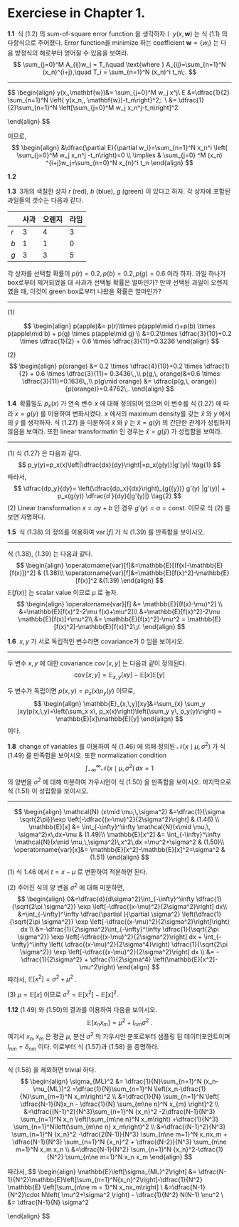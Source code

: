Exerciese in Chapter 1.
==



<b>1.1 </b> 식 (1.2) 의 sum-of-square error function 을 생각하자ㅣ $y(x,\,\mathbf{w})$ 는 식 (1.1) 의 다항식으로 주어졌다. Error function을 minimize 하는 coefficient $\mathbf{w} =\{w_i\}$ 는 다음 방정식의 해로부터 얻어질 수 있음을 보여라.
$$
\sum_{j=0}^M A_{ij}w_j = T_i\quad \text{where } A_{ij}=\sum_{n=1}^N (x_n)^{i+j},\quad T_i = \sum_{n=1}^N (x_n)^i t_n\;.
$$

---

$$
\begin{align}
y(x,\,\mathbf{w})&= \sum_{j=0}^M w_j x^j\\
E &=\dfrac{1}{2} \sum_{n=1}^N \left\{  y(x_n,\, \mathbf{w})-t_n\right\}^2\;. \\
&= \dfrac{1}{2}\sum_{n=1}^N \left[\sum_{j=0}^M w_j x_n^j-t_n\right]^2

\end{align}
$$

이므로,
$$
\begin{align}
&\dfrac{\partial E}{\partial w_i}=\sum_{n=1}^N x_n^i \left( \sum_{j=0}^M w_j x_n^j -t_n\right)=0  \\
\implies & \sum_{j=0} ^M (x_n) ^{i+j}w_j=\sum_{n=0}^N x_{n}^i t_n
\end{align}
$$


<b>1.2 </b> 





<b>1.3 </b> 3개의 색칠한 상자 $r$ (red), $b$ (blue), $g$ (green) 이 있다고 하자. 각 상자에 포함된 과일들의 갯수는 다음과 같다.

|      | 사과 | 오렌지 | 라임 |
| ---- | ---- | ------ | ---- |
| $r$  | 3    | 4      | 3    |
| $b$  | 1    | 1      | 0    |
| $g$  | 3    | 3      | 5    |

각 상자를 선택할 확률이 $p(r)=0.2,\, p(b)=0.2,\, p(g)=0.6$ 이라 하자. 과일 하나가 box로부터 제거되었을 대 사과가 선택될 확률은 얼마인가? 만약 선택된 과일이 오렌지였을 때, 이것이 green box로부터 나왔을 확률은 얼마인가?

---

(1)

$$
\begin{align}
p(apple)&= p(r)\times p(apple\mid r)+p(b) \times p(apple\mid b) + p(g) \times p(apple\mid g) \\
&=0.2\times \dfrac{3}{10}+0.2 \times \dfrac{1}{2} + 0.6 \times \dfrac{3}{11}=0.3236
\end{align}
$$

(2)
$$
\begin{align}
p(orange) &= 0.2 \times \dfrac{4}{10}+0.2 \times \dfrac{1}{2} + 0.6 \times \dfrac{3}{11}= 0.3436\,,\\
p(g,\, orange)&=0.6 \times \dfrac{3}{11}=0.1636\,,\\
p(g\mid orange) &= \dfrac{p(g,\, orange)}{p(orange)}=0.4762\,.
\end{align}
$$


<b>1.4 </b> 확률밀도 $p_x(x)$ 가 연속 변수 $x$ 에 대해 정의되어 있으며 이 변수를 식 (1.27) 에 따라 $x=g(y)$ 를 이용하여 변화시켰다. $x$ 에서의 maximum density를 갖는 $\hat{x}$ 와 $y$ 에서의 $\hat{y}$ 를 생각하자. 식 (1.27) 을 미분하여 $\hat{x}$ 와 $\hat{y}$ 는 $\hat{x}=g(\hat{y})$ 의 간단한 관계가 성립하지 않음을 보여라. 또한 linear transformatin 인 경우는 $\hat{x}=g(\hat{y})$ 가 성립함을 보여라.

---

(1) 식 (1.27) 은 다음과 같다.
$$
p_y(y)=p_x(x)\left|\dfrac{dx}{dy}\right|=p_x(g(y))|g'(y)| \tag{1}
$$
따라서,
$$
\dfrac{dp_y}{dy}= \left(\dfrac{dp_x}{dx}\right)_{g({y})} g'(y) |g'(y)| + p_x(g(y)) \dfrac{d }{dy}(|g'(y)|) \tag{2}
$$
(2) Linear transformation $x=ay+b$ 인 경우 $g'(y)=a=\text{const.}$ 이므로 식 (2) 를 보면 자명하다.



<b>1.5 </b> 식 (1.38) 의 정의를 이용하여 $\operatorname{var}[f]$ 가 식 (1.39) 를 만족함을 보이시오.

---

식 (1.38), (1.39) 는 다음과 같다.
$$
\begin{align}
\operatorname{var}[f]&=\mathbb{E}[(f(x)-\mathbb{E}[f(x)])^2] & (1.38)\\
\operatorname{var}[f]&=\mathbb{E}[f(x)^2]-\mathbb{E}[f(x)]^2 &(1.39)
\end{align}
$$
$\mathbb{E}[f(x)]$ 는 scalar value 이므로 $\mu$ 로 놓자.
$$
\begin{align}
\operatorname{var}[f] &= \mathbb{E}[(f(x)-\mu)^2] \\
&=\mathbb{E}[f(x)^2-2\mu f(x)+\mu^2]\\
&=\mathbb{E}[f(x)^2]-2\mu \mathbb{E}[f(x)]+\mu^2\\
&= \mathbb{E}[f(x)^2]-\mu^2 = \mathbb{E}[f(x)^2]-\mathbb{E}[f(x)]^2\;/.
\end{align} 
$$


<b>1.6 </b> $x,\,y$ 가 서로 독립적인 변수라면 covariance가 $0$ 임을 보이시오.

---
두 변수 $x,\,y$ 에 대한 covariance $\operatorname{cov}[x,\,y]$ 는 다음과 같이 정의된다.
$$
\operatorname{cov}[x,\,y]=\mathbb{E}_{x,\,y}[xy]-\mathbb{E}[x]\mathbb{E}[y]
$$

두 변수가 독립이면 $p(x,\,y)=p_x(x) p_y(y)$ 이므로,
$$
\begin{align}
\mathbb{E}_{x,\,y}[xy]&=\sum_{x} \sum_y (xy)p(x,\,y)=\left(\sum_x x\, p_x(x)\right)\left(\sum_y y\, p_y(y)\right) = \mathbb{E}[x]\mathbb{E}[y]
\end{align}
$$
이다.



<b>1.8 </b> change of variables 를 이용하여 식 (1.46) 에 의해 정의된 $\mathcal{N}(x\mid \mu,\,\sigma^2)$ 가 식 (1.49) 를 만족함을 보이시오. 또한 normalization condition
$$
\int_{-\infty}^\infty \mathcal{N}(x\mid \mu,\,\sigma^2)\,dx=1
$$
의 양변을 $\sigma^2$ 에 대해 미분하여 가우시안이 식 (1.50) 을 만족함을 보이시오. 마지막으로 식 (1.51) 이 성립함을 보이시오.

---

$$
\begin{align}
\mathcal{N} (x\mid \mu,\,\sigma^2) &=\dfrac{1}{\sigma \sqrt{2\pi}}\exp \left[-\dfrac{(x-\mu)^2}{2\sigma^2}\right] & (1.46) \\
\mathbb{E}[x] &= \int_{-\infty}^\infty \mathcal{N}(x\mid \mu,\, \sigma^2)x\,dx=\mu & (1.49)\\
\mathbb{E}[x^2] &= \int_{-\infty}^\infty \mathcal{N}(x\mid \mu,\,\sigma^2)\,x^2\,dx =\mu^2+\sigma^2 & (1.50)\\
\operatorname{var}[x]&= \mathbb{E}[x^2]-\mathbb{E}[x]^2=\sigma^2 & (1.51)
\end{align}
$$

(1) 식 1.46 에서 $t=x-\mu$ 로 변환하여 적분하면 된다.

(2) 주어진 식의 양 변을 $\sigma^2$ 에 대해 미분하면, 
$$
\begin{align}
0&=\dfrac{d}{d\sigma^2}\int_{-\infty}^\infty \dfrac{1}{\sqrt{2\pi \sigma^2}} \exp \left[-\dfrac{(x-\mu)^2}{2\sigma^2}\right] dx\\
&=\int_{-\infty}^\infty \dfrac{\partial }{\partial \sigma^2} \left(\dfrac{1}{\sqrt{2\pi \sigma^2}} \exp \left[-\dfrac{(x-\mu)^2}{2\sigma^2}\right]\right) dx \\
&=-\dfrac{1}{2\sigma^2}\int_{-\infty}^\infty \dfrac{1}{\sqrt{2\pi \sigma^2}}  \exp \left[-\dfrac{(x-\mu)^2}{2\sigma^2}\right] dx + \int_{-\infty}^\infty  \left( \dfrac{(x-\mu)^2}{2\sigma^4}\right)  \dfrac{1}{\sqrt{2\pi \sigma^2}}  \exp \left[-\dfrac{(x-\mu)^2}{2\sigma^2}\right] dx \\
&= -\dfrac{1}{2\sigma^2} + \dfrac{1}{2\sigma^4} \left(\mathbb{E}[x^2]-\mu^2\right)
\end{align}
$$
따라서, $\mathbb{E}[x^2] = \sigma^2+\mu^2$ .

(3) $\mu=\mathbb{E}[x]$ 이므로 $\sigma^2 = \mathbb{E}[x^2]-\mathbb{E}[x]^2$. 



<b>1.12</b> (1.49) 와 (1.50)의 결과를 이용하여 다음을 보이시오.
$$
\mathbb{E}[x_nx_m]=\mu^2+I_{nm}\sigma^2\;.
$$
여기서 $x_n,\,x_m$ 은 평균 $\mu$, 분산 $\sigma^2$ 의 가우시안 분포로부터 샘플링 된 데이터포인트이며 $I_{nm}=\delta_{nm}$  이다. 이로부터 식 (1.57)과 (1.58) 을 증명하라.

---

식 (1.58) 을 제외하면 trivial 하다.
$$
\begin{align}
\sigma_{ML}^2 &= \dfrac{1}{N}\sum_{n=1}^N (x_n-\mu_{ML})^2 =\dfrac{1}{N}\sum_{n=1}^N \left(x_n-\dfrac{1}{N}\sum_{m=1}^N x_m\right)^2 \\
&=\dfrac{1}{N} \sum_{n=1}^N \left[ \dfrac{N-1}{N}x_n - \dfrac{1}{N} \sum_{m\ne n}^N x_{m} \right]^2 \\
&=\dfrac{(N-1)^2}{N^3}\sum_{n=1}^N {x_n}^2 -2\dfrac{N-1}{N^3} \sum_{n=1}^N x_n \left(\sum_{m\ne n}^N x_m\right) +\dfrac{1}{N^3} \sum_{n=1}^N\left(\sum_{m\ne n} x_m\right)^2 \\
&=\dfrac{(N-1)^2}{N^3} \sum_{n=1}^N {x_n}^2 -\dfrac{2(N-1)}{N^3} \sum_{n\ne m=1}^N x_nx_m + \dfrac{N-1}{N^3} \sum_{n=1}^N {x_n}^2 + \dfrac{(N-2)}{N^3} \sum_{n\ne m=1}^N x_m x_n \\
&=\dfrac{N-1}{N^2} \sum_{n=1}^N {x_n}^2-\dfrac{1}{N^2} \sum_{n\ne m=1}^N x_n x_m
\end{align}
$$

따라서, 
$$
\begin{align}
\mathbb{E}\left[\sigma_{ML}^2\right] &= \dfrac{N-1}{N^2}\mathbb{E}\left[\sum_{n=1}^N{x_n}^2\right]-\dfrac{1}{N^2} \mathbb{E} \left[\sum_{n\ne m = 1}^N  x_nx_m\right] \\
&=\dfrac{N-1}{N^2}\cdot N\left( \mu^2+\sigma^2 \right) - \dfrac{1}{N^2} N(N-1) \mu^2 \\
&= \dfrac{N-1}{N} \sigma^2

\end{align}
$$
